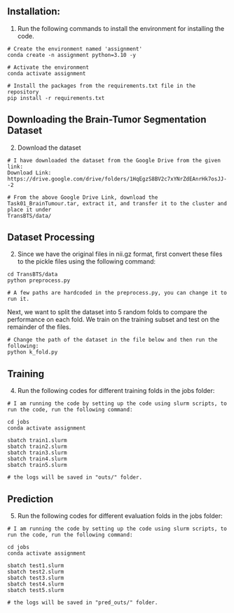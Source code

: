 ## Installation:

1. Run the following commands to install the environment for installing the code.

```shell
# Create the environment named 'assignment'
conda create -n assignment python=3.10 -y

# Activate the environment
conda activate assignment

# Install the packages from the requirements.txt file in the repository
pip install -r requirements.txt
```

## Downloading the Brain-Tumor Segmentation Dataset
2. Download the dataset

```shell
# I have downloaded the dataset from the Google Drive from the given link:
Download Link: https://drive.google.com/drive/folders/1HqEgzS8BV2c7xYNrZdEAnrHk7osJJ--2

# From the above Google Drive Link, download the Task01_BrainTumour.tar, extract it, and transfer it to the cluster and place it under
TransBTS/data/
```

## Dataset Processing
2. Since we have the original files in nii.gz format, first convert these files to the pickle files using the following command:
```Shell
cd TransBTS/data
python preprocess.py

# A few paths are hardcoded in the preprocess.py, you can change it to run it.
```

Next, we want to split the dataset into 5 random folds to compare the performance on each fold. We train on the training subset and test on the remainder of the files.

```Shell
# Change the path of the dataset in the file below and then run the following:
python k_fold.py
```


## Training
4. Run the following codes for different training folds in the jobs folder:

```shell
# I am running the code by setting up the code using slurm scripts, to run the code, run the following command:

cd jobs
conda activate assignment

sbatch train1.slurm
sbatch train2.slurm
sbatch train3.slurm
sbatch train4.slurm
sbatch train5.slurm

# the logs will be saved in "outs/" folder.
```

## Prediction
5. Run the following codes for different evaluation folds in the jobs folder:

```shell
# I am running the code by setting up the code using slurm scripts, to run the code, run the following command:

cd jobs
conda activate assignment

sbatch test1.slurm
sbatch test2.slurm
sbatch test3.slurm
sbatch test4.slurm
sbatch test5.slurm

# the logs will be saved in "pred_outs/" folder.
```
